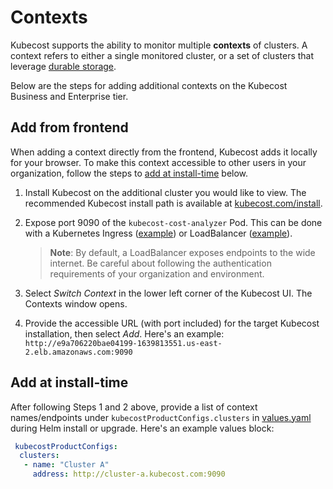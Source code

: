 # Contexts

Kubecost supports the ability to monitor multiple **contexts** of clusters. A context refers to either a single monitored cluster, or a set of clusters that leverage [durable storage](../long-term-storage.md).

Below are the steps for adding additional contexts on the Kubecost Business and Enterprise tier.

## Add from frontend

When adding a context directly from the frontend, Kubecost adds it locally for your browser. To make this context accessible to other users in your organization, follow the steps to [add at install-time](context-switcher.md#add-at-install-time) below.

1. Install Kubecost on the additional cluster you would like to view. The recommended Kubecost install path is available at [kubecost.com/install](https://www.kubecost.com/install).
2.  Expose port 9090 of the `kubecost-cost-analyzer` Pod. This can be done with a Kubernetes Ingress ([example](../ingress-examples.md)) or LoadBalancer ([example](../images/kubecost-lb.yaml)).

    > **Note**: By default, a LoadBalancer exposes endpoints to the wide internet. Be careful about following the authentication requirements of your organization and environment.
3. Select _Switch Context_ in the lower left corner of the Kubecost UI. The Contexts window opens.
4. Provide the accessible URL (with port included) for the target Kubecost installation, then select _Add_. Here's an example: `http://e9a706220bae04199-1639813551.us-east-2.elb.amazonaws.com:9090`

## Add at install-time

After following Steps 1 and 2 above, provide a list of context names/endpoints under `kubecostProductConfigs.clusters` in [values.yaml](https://github.com/kubecost/cost-analyzer-helm-chart/blob/master/cost-analyzer/values.yaml) during Helm install or upgrade. Here's an example values block:

```yaml
 kubecostProductConfigs:
  clusters:
   - name: "Cluster A"
     address: http://cluster-a.kubecost.com:9090
```
